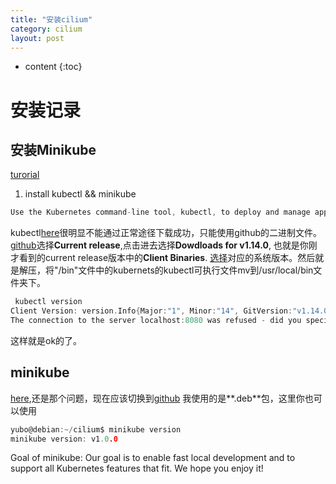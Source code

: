 ```yaml
---
title: "安装cilium"
category: cilium
layout: post
---
```

* content
{:toc}

# 安装记录

## 安装Minikube
[turorial](https://cilium.readthedocs.io/en/latest/gettingstarted/minikube/)

1. install kubectl && minikube
```c
Use the Kubernetes command-line tool, kubectl, to deploy and manage applications on Kubernetes. Using kubectl, you can inspect cluster resources; create, delete, and update components; look at your new cluster; and bring up example apps.
```
kubectl[here](https://kubernetes.io/docs/tasks/tools/install-kubectl/#install-kubectl)很明显不能通过正常途径下载成功，只能使用github的二进制文件。
[github](https://github.com/kubernetes/kubernetes/blob/master/CHANGELOG.md#client-binaries-1)选择**Current release**,点击进去选择**Dowdloads for v1.14.0**,
也就是你刚才看到的current release版本中的**Client Binaries**. [选择](https://github.com/kubernetes/kubernetes/blob/master/CHANGELOG-1.14.md#client-binaries)对应的系统版本。然后就是解压，将"/bin"文件中的kubernets的kubectl可执行文件mv到/usr/local/bin文件夹下。　

```c
 kubectl version
Client Version: version.Info{Major:"1", Minor:"14", GitVersion:"v1.14.0", GitCommit:"641856db18352033a0d96dbc99153fa3b27298e5", GitTreeState:"clean", BuildDate:"2019-03-25T15:53:57Z", GoVersion:"go1.12.1", Compiler:"gc", Platform:"linux/amd64"}
The connection to the server localhost:8080 was refused - did you specify the right host or port?
```
这样就是ok的了。

## minikube
[here](https://kubernetes.io/docs/tasks/tools/install-minikube/),还是那个问题，现在应该切换到[github](https://github.com/kubernetes/minikube#other-ways-to-install)
我使用的是**.deb**包，这里你也可以使用

```c
yubo@debian:~/cilium$ minikube version
minikube version: v1.0.0
```
Goal of minikube: Our goal is to enable fast local development and to support all Kubernetes features that fit. We hope you enjoy it!
